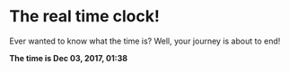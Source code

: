 # The real time clock!

Ever wanted to know what the time is? Well, your journey is about to end!

**The time is Dec 03, 2017, 01:38**